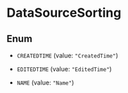 

# DataSourceSorting

## Enum


* `CREATEDTIME` (value: `"CreatedTime"`)

* `EDITEDTIME` (value: `"EditedTime"`)

* `NAME` (value: `"Name"`)



